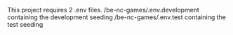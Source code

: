 This project requires 2 .env files.
/be-nc-games/.env.development containing the development seeding
/be-nc-games/.env.test containing the test seeding
